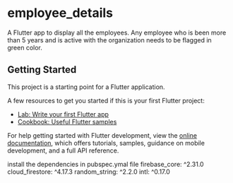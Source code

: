# employee_details

A Flutter app to display all the employees. Any employee who is been more than 5 years and is active with the organization needs to be flagged in green color.

## Getting Started

This project is a starting point for a Flutter application.

A few resources to get you started if this is your first Flutter project:

- [Lab: Write your first Flutter app](https://docs.flutter.dev/get-started/codelab)
- [Cookbook: Useful Flutter samples](https://docs.flutter.dev/cookbook)

For help getting started with Flutter development, view the
[online documentation](https://docs.flutter.dev/), which offers tutorials,
samples, guidance on mobile development, and a full API reference.


install the dependencies in pubspec.ymal file
firebase_core: ^2.31.0
  cloud_firestore: ^4.17.3
  random_string: ^2.2.0
  intl: ^0.17.0 
